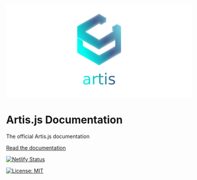 <p align="center">
  <img src="https://raw.githubusercontent.com/artis-tool/artis.js/main/banner.png" width="auto" alt="Artis JS">
</p>

# Artis.js Documentation

The official Artis.js documentation

[Read the documentation](https://artisjs.netlify.app)

[![Netlify Status](https://api.netlify.com/api/v1/badges/2acf9480-5e02-4dc7-bb61-e2c8dc6255ff/deploy-status)](https://app.netlify.com/sites/artisjs/deploys)

[![License: MIT](https://img.shields.io/badge/License-MIT-brightgreen.svg)](https://opensource.org/licenses/MIT)

